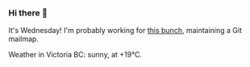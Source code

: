 ### Hi there :wave:

It's Wednesday! I'm probably working for [this bunch](https://github.com/kohofinancial), maintaining a Git mailmap.

Weather in Victoria BC: sunny, at +19°C.

